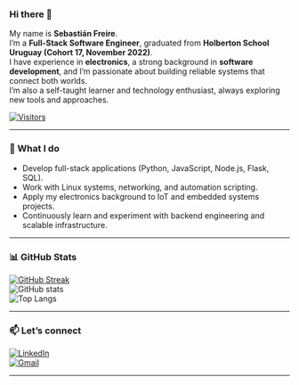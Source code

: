 ### Hi there 👋

My name is **Sebastián Freire**.  
I’m a **Full-Stack Software Engineer**, graduated from **Holberton School Uruguay (Cohort 17, November 2022)**.  
I have experience in **electronics**, a strong background in **software development**, and I’m passionate about building reliable systems that connect both worlds.  
I’m also a self-taught learner and technology enthusiast, always exploring new tools and approaches.

[![Visitors](https://api.visitorbadge.io/api/visitors?path=https%3A%2F%2Fgithub.com%2FSFreire2022%2F&label=Profile%20views&labelColor=%23d9e3f0&countColor=%23f47373)](https://visitorbadge.io/status?path=https%3A%2F%2Fgithub.com%2FSFreire2022%2F)

---

### 🚀 What I do
- Develop full-stack applications (Python, JavaScript, Node.js, Flask, SQL).  
- Work with Linux systems, networking, and automation scripting.  
- Apply my electronics background to IoT and embedded systems projects.  
- Continuously learn and experiment with backend engineering and scalable infrastructure.  

---

### 📊 GitHub Stats
[![GitHub Streak](http://github-readme-streak-stats.herokuapp.com?user=SFreire2022&theme=slateorange&date_format=M%20j%5B%2C%20Y%5D)](https://git.io/streak-stats)  
![GitHub stats](https://github-readme-stats.vercel.app/api?username=SFreire2022&count_private=true&theme=react)  
![Top Langs](https://github-readme-stats.vercel.app/api/top-langs/?username=SFreire2022&layout=compact&theme=react)

---

### 📫 Let’s connect
[![LinkedIn](https://img.shields.io/badge/linkedin-0A66C2?style=for-the-badge&logo=linkedin&logoColor=white)](https://uy.linkedin.com/in/sebastian-freire)  
[![Gmail](https://img.shields.io/badge/Gmail-D14836?style=for-the-badge&logo=gmail&logoColor=white)](mailto:sebastiancazenave@gmail.com)

---

